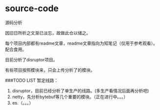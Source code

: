 # source-code
源码分析


因旧日所析之文渐已淡忘，故做此仓以储之。



每个项目内部都有readme文章，readme文章指向为知笔记（仅用于参考观看）。配合食用。


目前分析了disruptor项目。


有些项目按照模块来，只会上传分析了的模块。


###TODO LIST
暂定线路：
1. disruptor，目前已经分析了单生产的线路。(多生产看情况后面再分析吧)
2. netty，先分析bytebuf等几个重要的模块。（正在进行中。。。）
3. es.（。。。）

